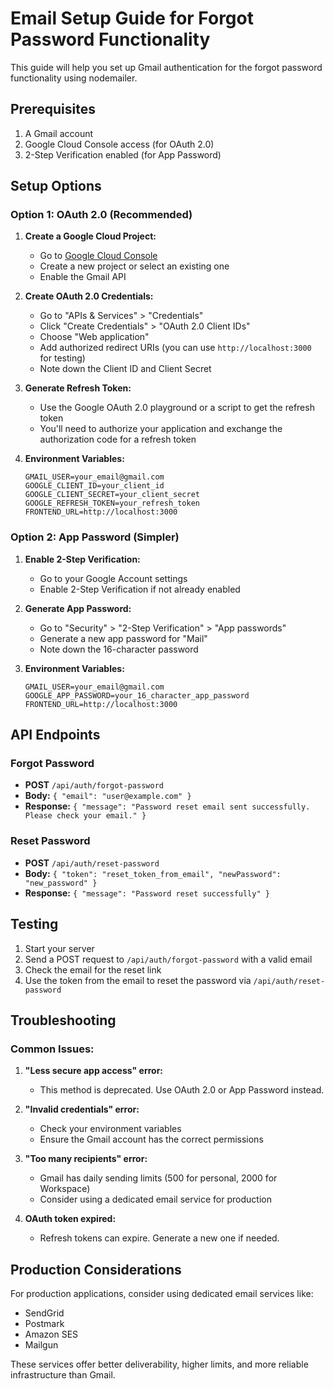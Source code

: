 # Email Setup Guide for Forgot Password Functionality

This guide will help you set up Gmail authentication for the forgot password functionality using nodemailer.

## Prerequisites

1. A Gmail account
2. Google Cloud Console access (for OAuth 2.0)
3. 2-Step Verification enabled (for App Password)

## Setup Options

### Option 1: OAuth 2.0 (Recommended)

1. **Create a Google Cloud Project:**
   - Go to [Google Cloud Console](https://console.cloud.google.com/)
   - Create a new project or select an existing one
   - Enable the Gmail API

2. **Create OAuth 2.0 Credentials:**
   - Go to "APIs & Services" > "Credentials"
   - Click "Create Credentials" > "OAuth 2.0 Client IDs"
   - Choose "Web application"
   - Add authorized redirect URIs (you can use `http://localhost:3000` for testing)
   - Note down the Client ID and Client Secret

3. **Generate Refresh Token:**
   - Use the Google OAuth 2.0 playground or a script to get the refresh token
   - You'll need to authorize your application and exchange the authorization code for a refresh token

4. **Environment Variables:**
   ```env
   GMAIL_USER=your_email@gmail.com
   GOOGLE_CLIENT_ID=your_client_id
   GOOGLE_CLIENT_SECRET=your_client_secret
   GOOGLE_REFRESH_TOKEN=your_refresh_token
   FRONTEND_URL=http://localhost:3000
   ```

### Option 2: App Password (Simpler)

1. **Enable 2-Step Verification:**
   - Go to your Google Account settings
   - Enable 2-Step Verification if not already enabled

2. **Generate App Password:**
   - Go to "Security" > "2-Step Verification" > "App passwords"
   - Generate a new app password for "Mail"
   - Note down the 16-character password

3. **Environment Variables:**
   ```env
   GMAIL_USER=your_email@gmail.com
   GOOGLE_APP_PASSWORD=your_16_character_app_password
   FRONTEND_URL=http://localhost:3000
   ```

## API Endpoints

### Forgot Password
- **POST** `/api/auth/forgot-password`
- **Body:** `{ "email": "user@example.com" }`
- **Response:** `{ "message": "Password reset email sent successfully. Please check your email." }`

### Reset Password
- **POST** `/api/auth/reset-password`
- **Body:** `{ "token": "reset_token_from_email", "newPassword": "new_password" }`
- **Response:** `{ "message": "Password reset successfully" }`

## Testing

1. Start your server
2. Send a POST request to `/api/auth/forgot-password` with a valid email
3. Check the email for the reset link
4. Use the token from the email to reset the password via `/api/auth/reset-password`

## Troubleshooting

### Common Issues:

1. **"Less secure app access" error:**
   - This method is deprecated. Use OAuth 2.0 or App Password instead.

2. **"Invalid credentials" error:**
   - Check your environment variables
   - Ensure the Gmail account has the correct permissions

3. **"Too many recipients" error:**
   - Gmail has daily sending limits (500 for personal, 2000 for Workspace)
   - Consider using a dedicated email service for production

4. **OAuth token expired:**
   - Refresh tokens can expire. Generate a new one if needed.

## Production Considerations

For production applications, consider using dedicated email services like:
- SendGrid
- Postmark
- Amazon SES
- Mailgun

These services offer better deliverability, higher limits, and more reliable infrastructure than Gmail.
